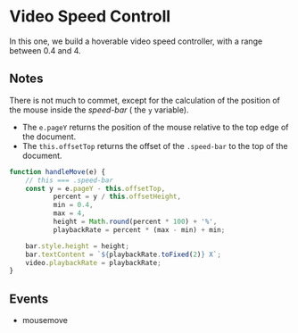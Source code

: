 # Video Speed Controll
In this one, we build a hoverable video speed controller, with a range between 0.4 and 4.

## Notes
There is not much to commet, except for the calculation of the position of the mouse inside
the *speed-bar* ( the `y` variable).
* The `e.pageY` returns the position of the mouse relative to the top edge of the document.
* The `this.offsetTop` returns the offset of the `.speed-bar` to the top of the document.

```javascript
function handleMove(e) {
	// this === .speed-bar
	const y = e.pageY - this.offsetTop,
		   percent = y / this.offsetHeight,
		   min = 0.4,
		   max = 4,
		   height = Math.round(percent * 100) + '%',
		   playbackRate = percent * (max - min) + min;

	bar.style.height = height;
	bar.textContent = `${playbackRate.toFixed(2)} X`;
	video.playbackRate = playbackRate;
}
```

## Events
* mousemove